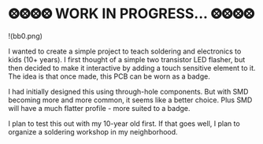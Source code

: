 # ⨷⨷⨷⨷ WORK IN PROGRESS... ⨷⨷⨷⨷

!(bb0.png)

I wanted to create a simple project to teach soldering and electronics to kids (10+ years). I first thought of a simple two transistor LED flasher, but then decided to make it interactive by adding a touch sensitive element to it. The idea is that once made, this PCB can be worn as a badge.

I had initially designed this using through-hole components. But with SMD becoming more and more common, it seems like a better choice. Plus SMD will have a much flatter profile - more suited to a badge.

I plan to test this out with my 10-year old first. If that goes well, I plan to organize a soldering workshop in my neighborhood.
